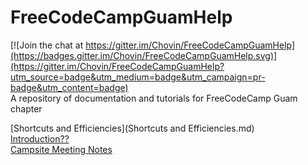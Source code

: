 # FreeCodeCampGuamHelp

[![Join the chat at https://gitter.im/Chovin/FreeCodeCampGuamHelp](https://badges.gitter.im/Chovin/FreeCodeCampGuamHelp.svg)](https://gitter.im/Chovin/FreeCodeCampGuamHelp?utm_source=badge&utm_medium=badge&utm_campaign=pr-badge&utm_content=badge)  
A repository of documentation and tutorials for FreeCodeCamp Guam chapter

[Shortcuts and Efficiencies](Shortcuts and Efficiencies.md)  
[Introduction??](Goals.md)  
[Campsite Meeting Notes](MeetingNotes)
